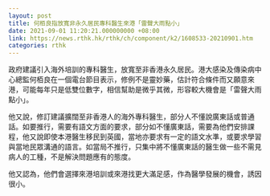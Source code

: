 ```yaml
---
layout: post
title: 何栢良指放寬非永久居民專科醫生來港「雷聲大雨點小」
date: 2021-09-01 11:20:21.000000000 +08:00
link: https://news.rthk.hk/rthk/ch/component/k2/1608533-20210901.htm
categories: rthk
---
```


政府建議引入海外培訓的專科醫生，放寬至非香港永久居民。港大感染及傳染病中心總監何栢良在一個電台節目表示，修例不是靈妙藥，估計符合條件而又願意來港，可能每年只是低雙位數字，相信幫助是微乎其微，形容較大機會是「雷聲大雨點小」。

他又說，修訂建議擴闊至非香港人的海外專科醫生，部分人不懂說廣東話或普通話。如要推行，需要有語文方面的要求，部分如不懂廣東話，需要為他們安排課程，他又說即使本港醫生移民到英國，當地亦要求有一定的語文水準，或要求學習與當地民眾溝通的語言。如當局不推行，只集中將不懂廣東話的醫生做一些不需見病人的工種，不是解決問題應有的態度。

他又認為，他們會選擇來港培訓或來港找更大滿足感，作為醫學發展的機會，誘因很小。
